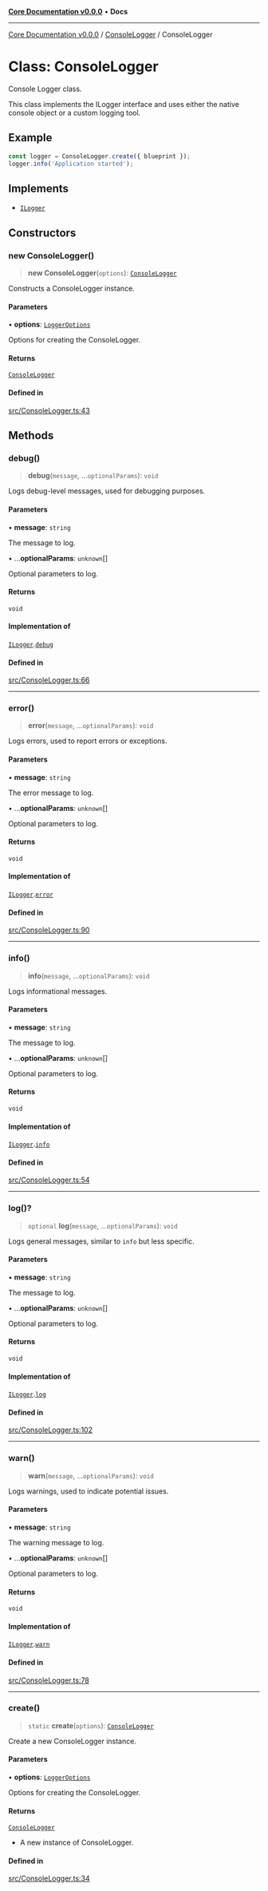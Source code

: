 [**Core Documentation v0.0.0**](../../README.md) • **Docs**

***

[Core Documentation v0.0.0](../../modules.md) / [ConsoleLogger](../README.md) / ConsoleLogger

# Class: ConsoleLogger

Console Logger class.

This class implements the ILogger interface and uses either the native console object or a custom logging tool.

## Example

```typescript
const logger = ConsoleLogger.create({ blueprint });
logger.info('Application started');
```

## Implements

- [`ILogger`](../../definitions/interfaces/ILogger.md)

## Constructors

### new ConsoleLogger()

> **new ConsoleLogger**(`options`): [`ConsoleLogger`](ConsoleLogger.md)

Constructs a ConsoleLogger instance.

#### Parameters

• **options**: [`LoggerOptions`](../interfaces/LoggerOptions.md)

Options for creating the ConsoleLogger.

#### Returns

[`ConsoleLogger`](ConsoleLogger.md)

#### Defined in

[src/ConsoleLogger.ts:43](https://github.com/stonemjs/core/blob/65be5a9387baf469de681455799e33a2688aa3c9/src/ConsoleLogger.ts#L43)

## Methods

### debug()

> **debug**(`message`, ...`optionalParams`): `void`

Logs debug-level messages, used for debugging purposes.

#### Parameters

• **message**: `string`

The message to log.

• ...**optionalParams**: `unknown`[]

Optional parameters to log.

#### Returns

`void`

#### Implementation of

[`ILogger`](../../definitions/interfaces/ILogger.md).[`debug`](../../definitions/interfaces/ILogger.md#debug)

#### Defined in

[src/ConsoleLogger.ts:66](https://github.com/stonemjs/core/blob/65be5a9387baf469de681455799e33a2688aa3c9/src/ConsoleLogger.ts#L66)

***

### error()

> **error**(`message`, ...`optionalParams`): `void`

Logs errors, used to report errors or exceptions.

#### Parameters

• **message**: `string`

The error message to log.

• ...**optionalParams**: `unknown`[]

Optional parameters to log.

#### Returns

`void`

#### Implementation of

[`ILogger`](../../definitions/interfaces/ILogger.md).[`error`](../../definitions/interfaces/ILogger.md#error)

#### Defined in

[src/ConsoleLogger.ts:90](https://github.com/stonemjs/core/blob/65be5a9387baf469de681455799e33a2688aa3c9/src/ConsoleLogger.ts#L90)

***

### info()

> **info**(`message`, ...`optionalParams`): `void`

Logs informational messages.

#### Parameters

• **message**: `string`

The message to log.

• ...**optionalParams**: `unknown`[]

Optional parameters to log.

#### Returns

`void`

#### Implementation of

[`ILogger`](../../definitions/interfaces/ILogger.md).[`info`](../../definitions/interfaces/ILogger.md#info)

#### Defined in

[src/ConsoleLogger.ts:54](https://github.com/stonemjs/core/blob/65be5a9387baf469de681455799e33a2688aa3c9/src/ConsoleLogger.ts#L54)

***

### log()?

> `optional` **log**(`message`, ...`optionalParams`): `void`

Logs general messages, similar to `info` but less specific.

#### Parameters

• **message**: `string`

The message to log.

• ...**optionalParams**: `unknown`[]

Optional parameters to log.

#### Returns

`void`

#### Implementation of

[`ILogger`](../../definitions/interfaces/ILogger.md).[`log`](../../definitions/interfaces/ILogger.md#log)

#### Defined in

[src/ConsoleLogger.ts:102](https://github.com/stonemjs/core/blob/65be5a9387baf469de681455799e33a2688aa3c9/src/ConsoleLogger.ts#L102)

***

### warn()

> **warn**(`message`, ...`optionalParams`): `void`

Logs warnings, used to indicate potential issues.

#### Parameters

• **message**: `string`

The warning message to log.

• ...**optionalParams**: `unknown`[]

Optional parameters to log.

#### Returns

`void`

#### Implementation of

[`ILogger`](../../definitions/interfaces/ILogger.md).[`warn`](../../definitions/interfaces/ILogger.md#warn)

#### Defined in

[src/ConsoleLogger.ts:78](https://github.com/stonemjs/core/blob/65be5a9387baf469de681455799e33a2688aa3c9/src/ConsoleLogger.ts#L78)

***

### create()

> `static` **create**(`options`): [`ConsoleLogger`](ConsoleLogger.md)

Create a new ConsoleLogger instance.

#### Parameters

• **options**: [`LoggerOptions`](../interfaces/LoggerOptions.md)

Options for creating the ConsoleLogger.

#### Returns

[`ConsoleLogger`](ConsoleLogger.md)

- A new instance of ConsoleLogger.

#### Defined in

[src/ConsoleLogger.ts:34](https://github.com/stonemjs/core/blob/65be5a9387baf469de681455799e33a2688aa3c9/src/ConsoleLogger.ts#L34)
